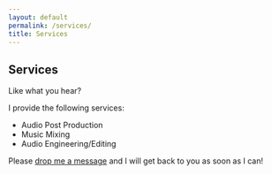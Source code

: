 ```yaml
---
layout: default
permalink: /services/
title: Services
---
```


## Services

Like what you hear?

I provide the following services: 
- Audio Post Production
- Music Mixing
- Audio Engineering/Editing

Please <a href="{{ site.baseurl }}/contact/">drop me a message</a> and I will get back to you as soon as I can!
